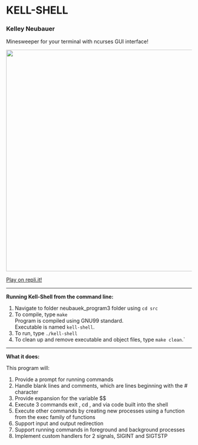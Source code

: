 # KELL-SHELL

### Kelley Neubauer

Minesweeper for your terminal with ncurses GUI interface!

<img src="/img/minesweeper_gameplay.png" width="600">

[Play on repli.it!](https://repl.it/@kelleyneubauer/minesweeper)

---

**Running Kell-Shell from the command line:**

1. Navigate to folder neubauek_program3 folder using `cd src`
2. To compile, type `make` \
    Program is compiled using GNU99 standard.\
    Executable is named `kell-shell`.
3. To run, type `./kell-shell` 
4. To clean up and remove executable and object files, type `make clean`.`

---

**What it does:**

This program will:
1. Provide a prompt for running commands
2. Handle blank lines and comments, which are lines beginning with the # character
3. Provide expansion for the variable $$
4. Execute 3 commands exit , cd , and via code built into the shell
5. Execute other commands by creating new processes using a function from the exec family of
functions
6. Support input and output redirection
7. Support running commands in foreground and background processes
8. Implement custom handlers for 2 signals, SIGINT and SIGTSTP

